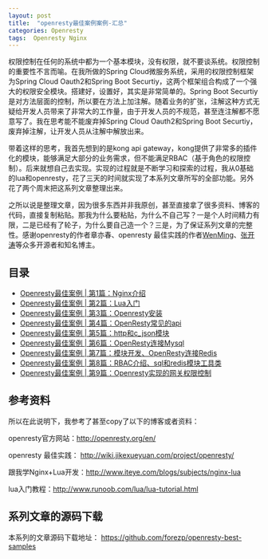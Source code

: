 ```yaml
---
layout: post
title:  "openresty最佳案例案例-汇总"
categories: Openresty 
tags:  Openresty Nginx
---
```





权限控制在任何的系统中都为一个基本模块，没有权限，就不要谈系统。权限控制的重要性不言而喻。在我所做的Spring Cloud微服务系统，采用的权限控制框架为Spring Cloud Oauth2和Spring Boot Securtiy，这两个框架组合构成了一个强大的权限安全模块。搭建好，设置好，其实是非常简单的。Spring Boot Securtiy是对方法层面的控制，所以要在方法上加注解。随着业务的扩张，注解这种方式无疑给开发人员带来了非常大的工作量，由于开发人员的不规范，甚至连注解都不愿意写了。我在思考能不能废弃掉Spring Cloud Oauth2和Spring Boot Securtiy，废弃掉注解，让开发人员从注解中解放出来。

带着这样的思考，我首先想到的是kong api gateway，kong提供了非常多的插件化的模块，能够满足大部分的业务需求，但不能满足RBAC（基于角色的权限控制）。后来就想自己去实现。实现的过程就是不断学习和探索的过程，我从0基础的lua和openresty，花了三天的时间就实现了本系列文章所写的全部功能。另外花了两个周末把这系列文章整理出来。

之所以说是整理文章，因为很多东西并非我原创，甚至直接拿了很多资料、博客的代码，直接复制粘贴。那我为什么要粘贴，为什么不自己写？一是个人时间精力有限，二是已经有了轮子，为什么要自己造一个？三是，为了保证系列文章的完整性。感谢openresty的作者章亦春、openresty 最佳实践的作者[WenMing](https://github.com/moonbingbing)、[张开涛](http://jinnianshilongnian.iteye.com/)等众多开源者和知名博主。

<!--more-->


## 目录

-  [Openresty最佳案例 | 第1篇：Nginx介绍](http://blog.csdn.net/forezp/article/details/78616591)
-  [Openresty最佳案例 | 第2篇：Lua入门](http://blog.csdn.net/forezp/article/details/78616622)
-  [Openresty最佳案例 | 第3篇：Openresty安装](http://blog.csdn.net/forezp/article/details/78616645)
-  [Openresty最佳案例 | 第4篇：OpenResty常见的api](http://blog.csdn.net/forezp/article/details/78616660)
-  [Openresty最佳案例 | 第5篇：http和c_json模块](http://blog.csdn.net/forezp/article/details/78616672)
-  [Openresty最佳案例 | 第6篇：OpenResty连接Mysql](http://blog.csdn.net/forezp/article/details/78616698)
-  [Openresty最佳案例 | 第7篇：模块开发、OpenResty连接Redis](http://blog.csdn.net/forezp/article/details/78616714)
-  [Openresty最佳案例 | 第8篇：RBAC介绍、sql和redis模块工具类](http://blog.csdn.net/forezp/article/details/78616738)
-  [Openresty最佳案例 | 第9篇：Openresty实现的网关权限控制](http://blog.csdn.net/forezp/article/details/78616779)


## 参考资料

所以在此说明下，我参考了甚至copy了以下的博客或者资料：

openresty官方网站：http://openresty.org/en/ 

openresty 最佳实践： http://wiki.jikexueyuan.com/project/openresty/

跟我学Nginx+Lua开发：http://www.iteye.com/blogs/subjects/nginx-lua

lua入门教程：http://www.runoob.com/lua/lua-tutorial.html

## 系列文章的源码下载

本系列的文章源码下载地址：
https://github.com/forezp/openresty-best-samples
